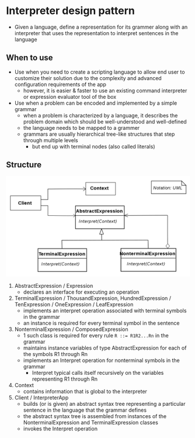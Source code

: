 # Interpreter design pattern

- Given a language, define a representation for its grammer along with an interpreter that uses the representation to interpret sentences in the language

## When to use

- Use when you need to create a scripting language to allow end user to customize their solution due to the complexity and advanced configuration requirements of the app
  - however, it is easier & faster to use an existing command interpreter or expression evaluator tool of the box
- Use when a problem can be encoded and implemented by a simple grammar
  - when a problem is characterized by a language, it describes the problem domain which should be well-understood and well-defined
  - the language needs to be mapped to a grammer
  - grammars are usually hierarchical tree-like structures that step through multiple levels
    - but end up with terminal nodes (also called literals)

## Structure

![Interpreter](../../images/interpreter.png)

1. AbstractExpression / Expression
   - declares an interface for executing an operation
2. TerminalExpression / ThousandExpression, HundredExpression / TenExpression / OneExpression / LeafExpression
   - implements an interpret operation associated with terminal symbols in the grammar
   - an instance is required for every terminal symbol in the sentence
3. NonterminalExpression / ComposedExpression
   - 1 such class is required for every rule `R ::= R1R2...Rn` in the grammar
   - maintains instance variables of type AbstractExpression for each of the symbols R1 through Rn
   - implements an Interpret operation for nonterminal symbols in the grammar
     - Interpret typical calls itself recursively on the variables representing R1 through Rn
4. Context
   - contains information that is global to the interpreter
5. Client / InterpreterApp
   - builds (or is given) an abstract syntax tree representing a particular sentence in the language that the grammar defines
   - the abstract syntax tree is assembled from instances of the NonterminalExpression and TerminalExpression classes
   - invokes the Interpret operation
